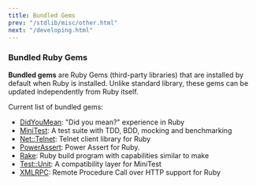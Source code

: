 ```yaml
---
title: Bundled Gems
prev: "/stdlib/misc/other.html"
next: "/developing.html"
---
```


### Bundled Ruby Gems[](#bundled-ruby-gems)

**Bundled gems** are Ruby Gems (third-party libraries) that are
installed by default when Ruby is installed. Unlike standard library,
these gems can be updated independently from Ruby itself.

Current list of bundled gems:

* <a href='https://github.com/yuki24/did_you_mean' class='remote'
  target='_blank'>DidYouMean</a>\: "Did you mean?" experience in Ruby
* <a href='https://github.com/seattlerb/minitest' class='remote'
  target='_blank'>MiniTest</a>\: A test suite with TDD, BDD, mocking and
  benchmarking
* <a href='https://github.com/ruby/net-telnet' class='remote'
  target='_blank'>Net::Telnet</a>\: Telnet client library for Ruby
* <a href='https://github.com/k-tsj/power_assert' class='remote'
  target='_blank'>PowerAssert</a>\: Power Assert for Ruby.
* <a href='https://github.com/ruby/rake' class='remote'
  target='_blank'>Rake</a>\: Ruby build program with capabilities
  similar to make
* <a href='https://github.com/test-unit/test-unit' class='remote'
  target='_blank'>Test::Unit</a>\: A compatibility layer for MiniTest
* <a href='https://github.com/ruby/xmlrpc' class='remote'
  target='_blank'>XMLRPC</a>\: Remote Procedure Call over HTTP support
  for Ruby

